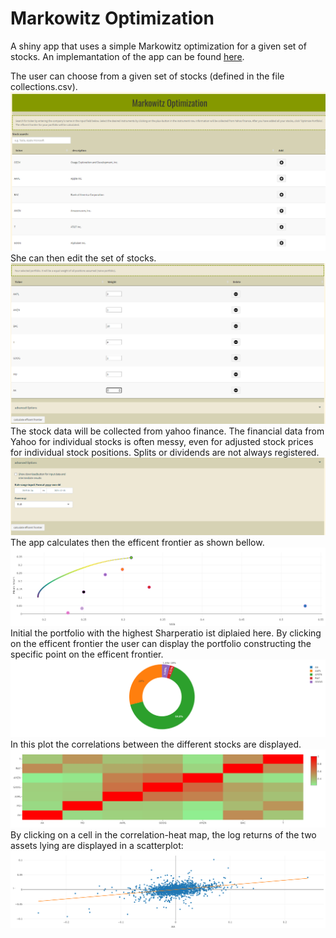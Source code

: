 # Markowitz Optimization
A shiny app that uses a simple Markowitz optimization for a given set of stocks. An implemantation of the app can be found [here](https://bt1985.shinyapps.io/Markowitz/).

The user can choose from a given set of stocks (defined in the file collections.csv). 
![SelectPositions](/assets/SelectPositions.PNG)
She can then edit the set of stocks. 
![EditPortfolioweights](/assets/EditPortfolioweights.PNG)
The stock data will be collected from yahoo finance. The financial data from Yahoo for individual stocks is often messy, even for adjusted stock prices for individual stock positions. Splits or dividends are not always registered. 
![advancedoptions_startcalculation](/assets/advancedoptions_startcalculation.PNG)
The app  calculates then the efficent frontier as shown bellow. 
![EffFront](/assets/EffFront.png)
Initial the portfolio with the highest Sharperatio ist diplaied here. By clicking on the efficent frontier the user can display the portfolio constructing the specific point on the efficent frontier.
![Donuts](/assets/Donuts.png)
In this plot the correlations between the different stocks are displayed. 
![correlation](/assets/correlation.png)
By clicking on a cell in the correlation-heat map, the log returns of the two assets lying are displayed in a scatterplot:
![correlation](/assets/scatterplotlogreturns.png)
